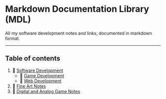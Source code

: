 # Markdown Documentation Library (MDL)

All my software development notes and links, documented in markdown format.

---

## Table of contents

1. :open_file_folder: [Software Development](development-docs/)
    - :file_folder: [Game Development](development-docs/game-development/)
    - :file_folder: [Web Development](development-docs/web-development/)
2. :file_folder: [Fine Art Notes](fine-arts-docs/)
3. :file_folder: [Digital and Analog Game Notes](digital-and-analog-games/)
